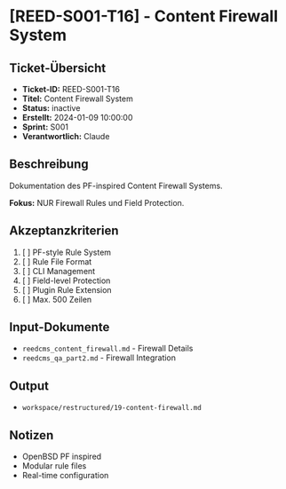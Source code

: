 # [REED-S001-T16] - Content Firewall System

## Ticket-Übersicht
- **Ticket-ID:** REED-S001-T16
- **Titel:** Content Firewall System
- **Status:** inactive
- **Erstellt:** 2024-01-09 10:00:00
- **Sprint:** S001
- **Verantwortlich:** Claude

## Beschreibung
Dokumentation des PF-inspired Content Firewall Systems.

**Fokus:** NUR Firewall Rules und Field Protection.

## Akzeptanzkriterien
1. [ ] PF-style Rule System
2. [ ] Rule File Format
3. [ ] CLI Management
4. [ ] Field-level Protection
5. [ ] Plugin Rule Extension
6. [ ] Max. 500 Zeilen

## Input-Dokumente
- `reedcms_content_firewall.md` - Firewall Details
- `reedcms_qa_part2.md` - Firewall Integration

## Output
- `workspace/restructured/19-content-firewall.md`

## Notizen
- OpenBSD PF inspired
- Modular rule files
- Real-time configuration